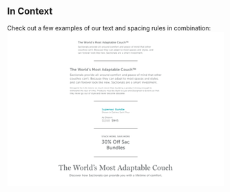 ## In Context

Check out a few examples of our text and spacing rules in combination:
![Lockups Example](text-lockups.svg)
